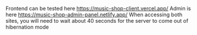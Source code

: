 Frontend can be tested here https://music-shop-client.vercel.app/
Admin is here https://music-shop-admin-panel.netlify.app/
When accessing both sites, you will need to wait about 40 seconds for the server to come out of hibernation mode
